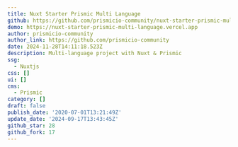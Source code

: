 ```yaml
---
title: Nuxt Starter Prismic Multi Language
github: https://github.com/prismicio-community/nuxt-starter-prismic-multi-language
demo: https://nuxt-starter-prismic-multi-language.vercel.app
author: prismicio-community
author_link: https://github.com/prismicio-community
date: 2024-11-28T14:11:18.523Z
description: Multi-language project with Nuxt & Prismic
ssg:
  - Nuxtjs
css: []
ui: []
cms:
  - Prismic
category: []
draft: false
publish_date: '2020-07-01T13:21:49Z'
update_date: '2024-09-17T13:43:45Z'
github_star: 28
github_fork: 17
---
```

